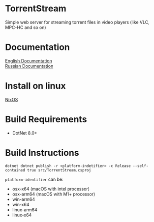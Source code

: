 # TorrentStream
Simple web server for streaming torrent files in video players (like VLC, MPC-HC and so on)

# Documentation
[English Documentation](https://github.com/trueromanus/TorrentStream/wiki/En-Documentation)  
[Russian Documentation](https://github.com/trueromanus/TorrentStream/wiki/Ru-Documentation)

# Install on linux
[NixOS](https://github.com/trueromanus/TorrentStream/wiki/Nix-install)

# Build Requirements
- DotNet 8.0+
# Build Instructions
```shell
dotnet dotnet publish -r <platform-indetifier> -c Release --self-contained true src/TorrentStream.csproj
```
`platform-identifier` can be:
- osx-x64 (macOS with intel processor)
- osx-arm64 (macOS with M1+ processor)
- win-arm64
- win-x64
- linux-arm64
- linux-x64
